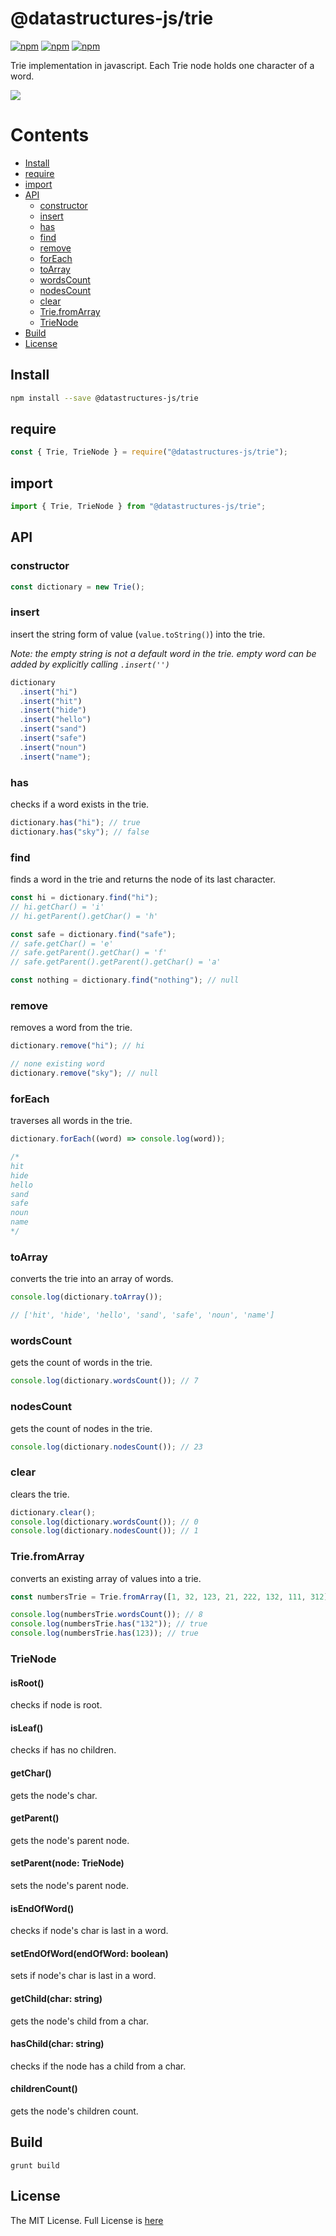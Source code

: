 # @datastructures-js/trie

[![npm](https://img.shields.io/npm/v/@datastructures-js/trie.svg)](https://www.npmjs.com/package/@datastructures-js/trie)
[![npm](https://img.shields.io/npm/dm/@datastructures-js/trie.svg)](https://www.npmjs.com/package/@datastructures-js/trie) [![npm](https://img.shields.io/badge/node-%3E=%206.0-blue.svg)](https://www.npmjs.com/package/@datastructures-js/trie)

Trie implementation in javascript. Each Trie node holds one character of a word.

<img src="https://user-images.githubusercontent.com/6517308/121813242-859a9700-cc6b-11eb-99c0-49e5bb63005b.jpg">

# Contents

- [Install](#install)
- [require](#require)
- [import](#import)
- [API](#api)
  - [constructor](#constructor)
  - [insert](#insert)
  - [has](#has)
  - [find](#find)
  - [remove](#remove)
  - [forEach](#foreach)
  - [toArray](#toarray)
  - [wordsCount](#wordsCount)
  - [nodesCount](#nodesCount)
  - [clear](#clear)
  - [Trie.fromArray](#triefromarray)
  - [TrieNode](#trienode)
- [Build](#build)
- [License](#license)

## Install

```sh
npm install --save @datastructures-js/trie
```

## require

```js
const { Trie, TrieNode } = require("@datastructures-js/trie");
```

## import

```js
import { Trie, TrieNode } from "@datastructures-js/trie";
```

## API

### constructor

```js
const dictionary = new Trie();
```

### insert

insert the string form of value (`value.toString()`) into the trie.

_Note: the empty string is not a default word in the trie. empty word can be added by explicitly calling `.insert('')`_

```js
dictionary
  .insert("hi")
  .insert("hit")
  .insert("hide")
  .insert("hello")
  .insert("sand")
  .insert("safe")
  .insert("noun")
  .insert("name");
```

### has

checks if a word exists in the trie.

```js
dictionary.has("hi"); // true
dictionary.has("sky"); // false
```

### find

finds a word in the trie and returns the node of its last character.

```js
const hi = dictionary.find("hi");
// hi.getChar() = 'i'
// hi.getParent().getChar() = 'h'

const safe = dictionary.find("safe");
// safe.getChar() = 'e'
// safe.getParent().getChar() = 'f'
// safe.getParent().getParent().getChar() = 'a'

const nothing = dictionary.find("nothing"); // null
```

### remove

removes a word from the trie.

```js
dictionary.remove("hi"); // hi

// none existing word
dictionary.remove("sky"); // null
```

### forEach

traverses all words in the trie.

```js
dictionary.forEach((word) => console.log(word));

/*
hit
hide
hello
sand
safe
noun
name
*/
```

### toArray

converts the trie into an array of words.

```js
console.log(dictionary.toArray());

// ['hit', 'hide', 'hello', 'sand', 'safe', 'noun', 'name']
```

### wordsCount

gets the count of words in the trie.

```js
console.log(dictionary.wordsCount()); // 7
```

### nodesCount

gets the count of nodes in the trie.

```js
console.log(dictionary.nodesCount()); // 23
```

### clear

clears the trie.

```js
dictionary.clear();
console.log(dictionary.wordsCount()); // 0
console.log(dictionary.nodesCount()); // 1
```

### Trie.fromArray

converts an existing array of values into a trie.

```js
const numbersTrie = Trie.fromArray([1, 32, 123, 21, 222, 132, 111, 312]);

console.log(numbersTrie.wordsCount()); // 8
console.log(numbersTrie.has("132")); // true
console.log(numbersTrie.has(123)); // true
```

### TrieNode

#### isRoot()

checks if node is root.

#### isLeaf()

checks if has no children.

#### getChar()

gets the node's char.

#### getParent()

gets the node's parent node.

#### setParent(node: TrieNode)

sets the node's parent node.

#### isEndOfWord()

checks if node's char is last in a word.

#### setEndOfWord(endOfWord: boolean)

sets if node's char is last in a word.

#### getChild(char: string)

gets the node's child from a char.

#### hasChild(char: string)

checks if the node has a child from a char.

#### childrenCount()

gets the node's children count.

## Build

```
grunt build
```

## License

The MIT License. Full License is [here](https://github.com/datastructures-js/trie/blob/master/LICENSE)
